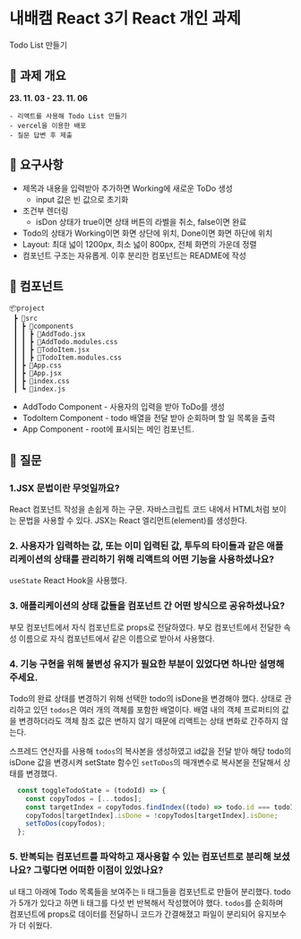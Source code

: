 # 내배캠 React 3기 React 개인 과제

Todo List 만들기

## 🚩 과제 개요

**23. 11. 03 - 23. 11. 06**

```
- 리액트를 사용해 Todo List 만들기
- vercel을 이용한 배포
- 질문 답변 후 제출
```

## 🚩 요구사항

- 제목과 내용을 입력받아 추가하면 Working에 새로운 ToDo 생성
  - input 값은 빈 값으로 초기화
- 조건부 렌더링
  - isDon 상태가 true이면 상태 버튼의 라벨을 취소, false이면 완료
- Todo의 상태가 Working이면 화면 상단에 위치, Done이면 화면 하단에 위치
- Layout: 최대 넓이 1200px, 최소 넓이 800px, 전체 화면의 가운데 정렬
- 컴포넌트 구조는 자유롭게. 이후 분리한 컴포넌트는 README에 작성

## 🚩 컴포넌트

```
📦project
 ┣ 📂src
 ┃ ┣ 📂components
 ┃ ┃ ┣ 📜AddTodo.jsx
 ┃ ┃ ┣ 📜AddTodo.modules.css
 ┃ ┃ ┣ 📜TodoItem.jsx
 ┃ ┃ ┣ 📜TodoItem.modules.css
 ┃ ┣ 📜App.css
 ┃ ┣ 📜App.jsx
 ┃ ┣ 📜index.css
 ┃ ┗ 📜index.js
```

- AddTodo Component - 사용자의 입력을 받아 ToDo를 생성 
- TodoItem Component - todo 배열을 전달 받아 순회하며 할 일 목록을 출력
- App Component - root에 표시되는 메인 컴포넌트.

## 🚩 질문

### 1.JSX 문법이란 무엇일까요?

React 컴포넌트 작성을 손쉽게 하는 구문. 자바스크립트 코드 내에서 HTML처럼 보이는 문법을 사용할 수 있다. JSX는 React 엘리먼트(element)를 생성한다. 

### 2. 사용자가 입력하는 값, 또는 이미 입력된 값, 투두의 타이들과 같은 애플리케이션의 상태를 관리하기 위해 리액트의 어떤 기능을 사용하셨나요?

`useState` React Hook을 사용했다. 

### 3. 애플리케이션의 **상태 값들을 컴포넌트 간 어떤 방식으로 공유하셨나요**?

부모 컴포넌트에서 자식 컴포넌트로 props로 전달하였다. 부모 컴포넌트에서 전달한 속성 이름으로 자식 컴포넌트에서 같은 이름으로 받아서 사용했다.

### 4. 기능 구현을 위해 **불변성 유지가** 필요한 부분이 있었다면 하나만 설명해 주세요.

Todo의 완료 상태를 변경하기 위해 선택한 todo의 isDone을 변경해야 했다. 상태로 관리하고 있던 `todos`은 여러 개의 객체를 포함한 배열이다. 배열 내의 객체 프로퍼티의 값을 변경하더라도 객체 참조 값은 변하지 않기 때문에 리액트는 상태 변화로 간주하지 않는다. 

스프레드 연산자를 사용해 `todos`의 복사본을 생성하였고 id값을 전달 받아 해당 todo의 isDone 값을 변경시켜 setState 함수인 `setToDos`의 매개변수로 복사본을 전달해서 상태를 변경했다.

```jsx 
  const toggleTodoState = (todoId) => {
    const copyTodos = [...todos];
    const targetIndex = copyTodos.findIndex((todo) => todo.id === todoId);
    copyTodos[targetIndex].isDone = !copyTodos[targetIndex].isDone;
    setToDos(copyTodos);
  };
```

### 5. 반복되는 컴포넌트를 파악하고 재사용할 수 있는 **컴포넌트로 분리해 보셨나요?** 그렇다면 **어떠한 이점이 있었나요?**

ul 태그 아래에 Todo 목록들을 보여주는 li 태그들을 컴포넌트로 만들어 분리했다. todo가 5개가 있다고 하면 li 태그를 다섯 번 반복해서 작성했어야 했다. `todos`를 순회하며 컴포넌트에 props로 데이터를 전달하니 코드가 간결해졌고 파일이 분리되어 유지보수가 더 쉬웠다.

